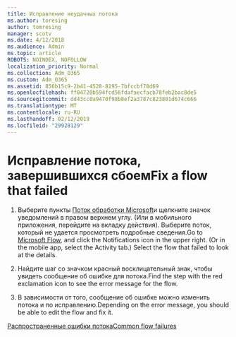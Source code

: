 ```yaml
---
title: Исправление неудачных потока
ms.author: toresing
author: tomresing
manager: scotv
ms.date: 4/12/2018
ms.audience: Admin
ms.topic: article
ROBOTS: NOINDEX, NOFOLLOW
localization_priority: Normal
ms.collection: Adm_O365
ms.custom: Adm_O365
ms.assetid: 856b15c9-2b41-4528-8195-7bfccbf78d69
ms.openlocfilehash: ff04720b594fcd56fdafaecfacb78feb2bac8de5
ms.sourcegitcommit: dd43cc0a9470f98b8ef2a3787c823801d674c666
ms.translationtype: MT
ms.contentlocale: ru-RU
ms.lasthandoff: 02/12/2019
ms.locfileid: "29928129"
---
```

# <a name="fix-a-flow-that-failed"></a><span data-ttu-id="fc724-102">Исправление потока, завершившихся сбоем</span><span class="sxs-lookup"><span data-stu-id="fc724-102">Fix a flow that failed</span></span>

1. <span data-ttu-id="fc724-p101">Выберите пункты [Поток обработки Microsoft](https://flow.microsoft.com/)и щелкните значок уведомлений в правом верхнем углу. (Или в мобильного приложения, перейдите на вкладку действия). Выберите поток, который не удается просмотреть подробные сведения.</span><span class="sxs-lookup"><span data-stu-id="fc724-p101">Go to [Microsoft Flow](https://flow.microsoft.com/), and click the Notifications icon in the upper right. (Or in the mobile app, select the Activity tab.) Select the flow that failed to look at the details.</span></span>
    
2. <span data-ttu-id="fc724-105">Найдите шаг со значком красный восклицательный знак, чтобы увидеть сообщение об ошибке для потока.</span><span class="sxs-lookup"><span data-stu-id="fc724-105">Find the step with the red exclamation icon to see the error message for the flow.</span></span>
    
3. <span data-ttu-id="fc724-106">В зависимости от того, сообщение об ошибке можно изменить потока и по исправлению.</span><span class="sxs-lookup"><span data-stu-id="fc724-106">Depending on the error message, you should be able to edit the flow and fix it.</span></span> 
    
[<span data-ttu-id="fc724-107">Распространенные ошибки потока</span><span class="sxs-lookup"><span data-stu-id="fc724-107">Common flow failures</span></span>](https://go.microsoft.com/fwlink/?linkid=872110)
  

